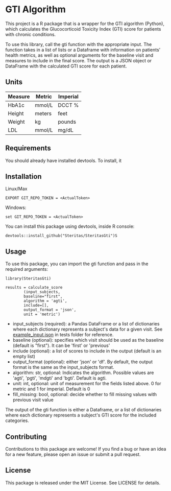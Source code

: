 # GTI Algorithm

This project is a R package that is a wrapper for the GTI algorithm (Python), which calculates the Glucocorticoid Toxicity Index (GTI) score for patients with chronic conditions.

To use this library, call the gti function with the appropriate input. The function takes in a list of lists or a Dataframe with information on patients' health metrics, as well as optional arguments for the baseline visit and measures to include in the final score. The output is a JSON object or DataFrame with the calculated GTI score for each patient.


## Units

 Measure | Metric | Imperial 
---------|--------|----------
 HbA1c   | mmol/L | DCCT %   
 Height  | meters | feet     
 Weight  | kg     | pounds   
 LDL     | mmol/L | mg/dL

## Requirements 

You should already have installed devtools. To install, it


## Installation

Linux/Max

```
EXPORT GIT_REPO_TOKEN = <ActualToken>
```

Windows:

```
set GIT_REPO_TOKEN = <ActualToken>
```

You can install this package using devtools, inside R console:

```
devtools::install_github("Steritas/SteritasGti")S
```

## Usage

To use this package, you can import the gti function and pass in the required arguments:

```
library(SteritasGti)

results = calculate_score
        (input_subjects, 
        baseline="first", 
        algorithm = 'agti', 
        include=[], 
        output_format = 'json', 
        unit = 'metric')

```

- input_subjects (required): a Pandas DataFrame or a list of dictionaries where each dictionary represents a subject's data for a given visit. See [example_input.json](tests/example_input.json) in tests folder for reference.
- baseline (optional): specifies which visit should be used as the baseline (default is "first"). It can be 'first' or 'previous'
- include (optional): a list of scores to include in the output (default is an empty list)
- output_format (optional): either 'json' or 'df'. By default, the output format is the same as the input_subjects format.
- algorithm: str, optional: Indicates the algorithm. Possible values are 'agti', 'pgti', 'mdgti' and 'bgti'. Default is agti.
- unit: int, optional: unit of measurement for the fields listed above. 0 for metric and 1 for imperial. Default is 0
- fill_missing: bool, optional: decide whether to fill missing values with previous visit value

The output of the gti function is either a Dataframe, or a list of dictionaries where each dictionary represents a subject's GTI score for the included categories.


## Contributing

Contributions to this package are welcome! If you find a bug or have an idea for a new feature, please open an issue or submit a pull request.

## License

This package is released under the MIT License. See LICENSE for details.
